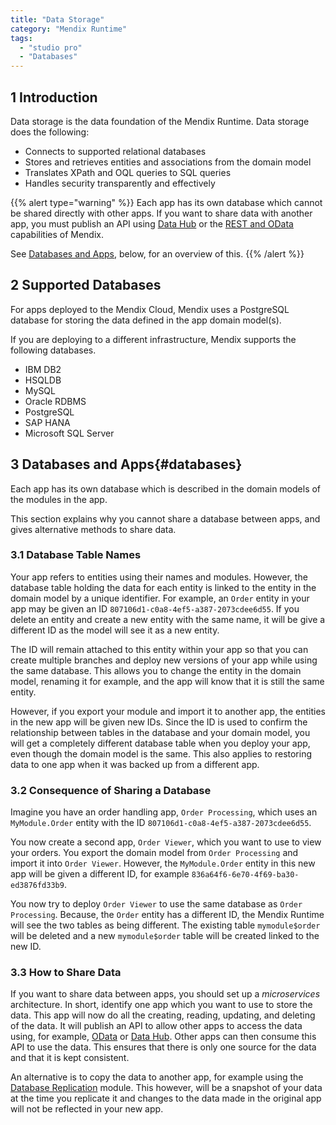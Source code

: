 ```yaml
---
title: "Data Storage"
category: "Mendix Runtime"
tags:
  - "studio pro"
  - "Databases"
---
```


## 1 Introduction

Data storage is the data foundation of the Mendix Runtime. Data storage does the following:

* Connects to supported relational databases
* Stores and retrieves entities and associations from the domain model
* Translates XPath and OQL queries to SQL queries
* Handles security transparently and effectively

{{% alert type="warning" %}}
Each app has its own database which cannot be shared directly with other apps. If you want to share data with another app, you must publish an API using [Data Hub](/data-hub/share-data) or the [REST and OData](integration) capabilities of Mendix.

See [Databases and Apps](#databases), below, for an overview of this.
{{% /alert %}}

## 2 Supported Databases

For apps deployed to the Mendix Cloud, Mendix uses a PostgreSQL database for storing the data defined in the app domain model(s).

If you are deploying to a different infrastructure, Mendix supports the following databases.

* IBM DB2
* HSQLDB
* MySQL
* Oracle RDBMS
* PostgreSQL
* SAP HANA
* Microsoft SQL Server

## 3 Databases and Apps{#databases}

Each app has its own database which is described in the domain models of the modules in the app.

This section explains why you cannot share a database between apps, and gives alternative methods to share data.

### 3.1 Database Table Names

Your app refers to entities using their names and modules. However, the database table holding the data for each entity is linked to the entity in the domain model by a unique identifier. For example, an `Order` entity in your app may be given an ID `807106d1-c0a8-4ef5-a387-2073cdee6d55`. If you delete an entity and create a new entity with the same name, it will be give a different ID as the model will see it as a new entity.

The ID will remain attached to this entity within your app so that you can create multiple branches and deploy new versions of your app while using the same database. This allows you to change the entity in the domain model, renaming it for example, and the app will know that it is still the same entity.

However, if you export your module and import it to another app, the entities in the new app will be given new IDs. Since the ID is used to confirm the relationship between tables in the database and your domain model, you will get a completely different database table when you deploy your app, even though the domain model is the same. This also applies to restoring data to one app when it was backed up from a different app.

### 3.2 Consequence of Sharing a Database

Imagine you have an order handling app, `Order Processing`, which uses an `MyModule.Order` entity with the ID `807106d1-c0a8-4ef5-a387-2073cdee6d55`.

You now create a second app, `Order Viewer`, which you want to use to view your orders. You export the domain model from `Order Processing` and import it into `Order Viewer`. However, the `MyModule.Order` entity in this new app will be given a different ID, for example `836a64f6-6e70-4f69-ba30-ed3876fd33b9`.

You now try to deploy `Order Viewer` to use the same database as `Order Processing`. Because, the `Order` entity has a different ID, the Mendix Runtime will see the two tables as being different. The existing table `mymodule$order` will be deleted and a new `mymodule$order` table will be created linked to the new ID.

### 3.3 How to Share Data

If you want to share data between apps, you should set up a *microservices* architecture. In short, identify one app which you want to use to store the data. This app will now do all the creating, reading, updating, and deleting of the data. It will publish an API to allow other apps to access the data using, for example, [OData](published-odata-services) or [Data Hub](/data-hub/share-data/). Other apps can then consume this API to use the data. This ensures that there is only one source for the data and that it is kept consistent.

An alternative is to copy the data to another app, for example using the [Database Replication](/appstore/modules/database-replication) module. This however, will be a snapshot of your data at the time you replicate it and changes to the data made in the original app will not be reflected in your new app.
